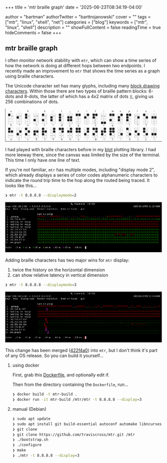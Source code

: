 +++
title = 'mtr braille graph'
date = '2025-06-23T08:34:19-04:00'

author = "bartman"
authorTwitter = "barttrojanowski"
cover = ""
tags = ["mtr", "linux", "shell", "net"]
categories = ["blog"]
keywords = ["mtr", "linux", "shell"]
description = ""
showFullContent = false
readingTime = true
hideComments = false
+++

## mtr braille graph

I often monitor network stability with `mtr`, which can show a time series
of how the network is doing at different hops between two endpoints.  I recently
made an improvement to `mtr` that shows the time series as a graph using braille
characters.

<!--more-->

The Unicode character set has many glyphs, including many
[block drawing characters](https://en.wikipedia.org/wiki/Box-drawing_characters).
Within those there are two types of braille pattern blocks: 6-dots and 8-dots,
the latter of which has a 4x2 matrix of dots `⣿`, giving us 256 combinations of dots.

![Unicode-8-dot-Braille-characters.png](Unicode-8-dot-Braille-characters.png)

I had played with braille characters before in my [blot](https://github.com/bartman/blot/)
plotting library.  I had more leeway there, since the canvas was limited by
the size of the terminal.  This time I only have one line of text.

If you're not familiar, `mtr` has multiple modes, including "display mode 2", which
already displays a series of color codes alphanumeric characters to indicate the
round trip time to the hop along the routed being traced.  It looks like this...

```sh
❯ mtr -t 8.8.8.8 --displaymode=2
```
![mtr-displaymode-2.png](mtr-displaymode-2.png)

Adding braille characters has two major wins for `mtr` display:
1. twice the history on the horizontal dimension
2. can show relative latency in vertical dimension

```sh
❯ mtr -t 8.8.8.8 --displaymode=3
```
![mtr-displaymode-3.png](mtr-displaymode-3.png)

This change has been merged
([422f4a0](https://github.com/traviscross/mtr/commit/422f4a08f34c755cc5a281d3ebc1286c31a661be))
into `mtr`, but I don't think it's part of any OS release. So you can build it yourself...

1. using docker

    First, grab this [Dockerfile](Dockerfile), and optionally edit if.

    Then from the directory containing the `Dockerfile`, run...

    ```sh
    ❯ docker build -t mtr-build .
    ❯ docker run -it mtr-build /mtr/mtr -t 8.8.8.8 --display=3
    ```

2. manual (Debian)
    ```sh
    ❯ sudo apt update
    ❯ sudo apt install git build-essential autoconf automake libncurses-dev libjansson-dev libcap-dev pkg-config locales
    ❯ git clone 
    ❯ git clone https://github.com/traviscross/mtr.git /mtr
    ❯ ./bootstrap.sh
    ❯ ./configure
    ❯ make
    ❯ ./mtr -t 8.8.8.8 --display=3
    ```
